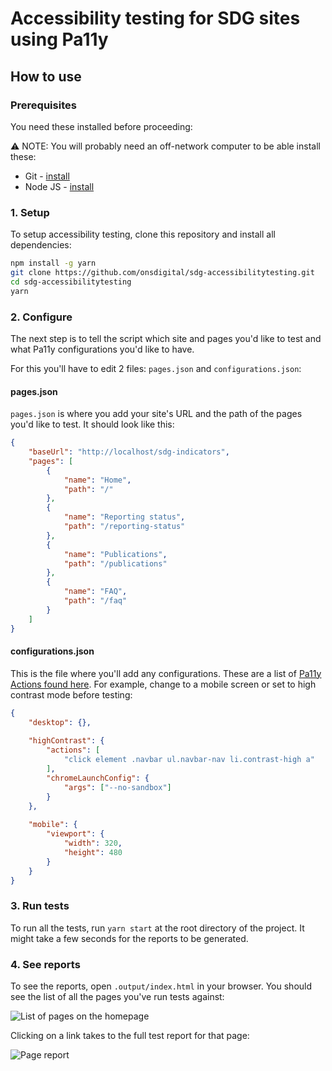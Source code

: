 # Accessibility testing for SDG sites using Pa11y

## How to use

### Prerequisites

You need these installed before proceeding: 

⚠️ NOTE: You will probably need an off-network computer to be able install these:

* Git - [install](https://git-scm.com/)
* Node JS - [install](https://nodejs.org/)

### 1. Setup

To setup accessibility testing, clone this repository and install all dependencies:

```bash
npm install -g yarn
git clone https://github.com/onsdigital/sdg-accessibilitytesting.git
cd sdg-accessibilitytesting
yarn
```

### 2. Configure

The next step is to tell the script which site and pages you'd like to test and what Pa11y configurations you'd like to have.

For this you'll have to edit 2 files: `pages.json` and `configurations.json`:

#### pages.json

`pages.json` is where you add your site's URL and the path of the pages you'd like to test. It should look like this:

```json
{
    "baseUrl": "http://localhost/sdg-indicators",
    "pages": [
        {
            "name": "Home",
            "path": "/"
        },
        {
            "name": "Reporting status",
            "path": "/reporting-status"
        },
        {
            "name": "Publications",
            "path": "/publications"
        },
        {
            "name": "FAQ",
            "path": "/faq"
        }
    ]
}
```

#### configurations.json

This is the file where you'll add any configurations. These are a list of [Pa11y Actions found here](https://github.com/pa11y/pa11y#actions). For example, change to a mobile screen or set to high contrast mode before testing:

```json
{
    "desktop": {},
    
    "highContrast": {
        "actions": [
            "click element .navbar ul.navbar-nav li.contrast-high a"
        ],
        "chromeLaunchConfig": {
            "args": ["--no-sandbox"]
        } 
    },
    
    "mobile": {
        "viewport": {
            "width": 320,
            "height": 480
        }
    }
}
```

### 3. Run tests

To run all the tests, run `yarn start` at the root directory of the project. It might take a few seconds for the reports to be generated.

### 4. See reports

To see the reports, open `.output/index.html` in your browser. You should see the list of all the pages you've run tests against:

![List of pages on the homepage](https://imgur.com/MoOTcRM.png)

Clicking on a link takes to the full test report for that page:

![Page report](https://imgur.com/YXqiJPQ.png)
